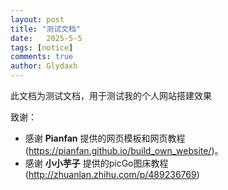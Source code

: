 ```yaml
---
layout: post
title: "测试文档"
date:   2025-5-5
tags: [notice]
comments: true
author: Glydaxh
---
```


此文档为测试文档，用于测试我的个人网站搭建效果

<!-- more -->

致谢：

- 感谢 **Pianfan** 提供的网页模板和网页教程 (https://pianfan.github.io/build_own_website/)。
- 感谢 **小小芋子** 提供的picGo图床教程 (http://zhuanlan.zhihu.com/p/489236769)
